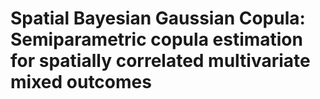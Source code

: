 # Spatial Bayesian Gaussian Copula: Semiparametric copula estimation for spatially correlated multivariate mixed outcomes
